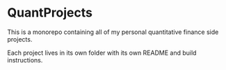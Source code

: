 # QuantProjects

This is a monorepo containing all of my personal quantitative finance side projects.  

Each project lives in its own folder with its own README and build instructions.
